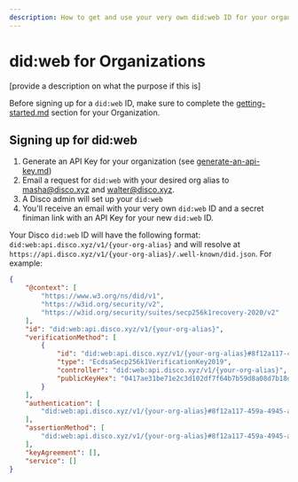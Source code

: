 ```yaml
---
description: How to get and use your very own did:web ID for your organization!
---
```


# did:web for Organizations

\[provide a description on what the purpose if this is]&#x20;

Before signing up for a `did:web` ID, make sure to complete the [getting-started.md](../getting-started.md "mention") section for your Organization.

## Signing up for did:web

1. Generate an API Key for your organization (see [generate-an-api-key.md](../../for-builders/generate-an-api-key.md "mention"))
2. Email a request for `did:web` with your desired org alias to masha@disco.xyz and walter@disco.xyz.&#x20;
3. A Disco admin will set up your `did:web`
4. You'll receive an email with your very own `did:web`  ID and a secret finiman link with an API Key for your new `did:web` ID.&#x20;

Your Disco `did:web` ID will have the following format: `did:web:api.disco.xyz/v1/{your-org-alias}` and will resolve at `https://api.disco.xyz/v1/{your-org-alias}/.well-known/did.json`.   For example:&#x20;

```json
{
    "@context": [
        "https://www.w3.org/ns/did/v1",
        "https://w3id.org/security/v2",
        "https://w3id.org/security/suites/secp256k1recovery-2020/v2"
    ],
    "id": "did:web:api.disco.xyz/v1/{your-org-alias}",
    "verificationMethod": [
        {
            "id": "did:web:api.disco.xyz/v1/{your-org-alias}#8f12a117-459a-4945-a93e-b1b5229a82f7",
            "type": "EcdsaSecp256k1VerificationKey2019",
            "controller": "did:web:api.disco.xyz/v1/{your-org-alias}",
            "publicKeyHex": "0417ae31be71e2c3d102df7f64b7b59d8a08d7b18d4236e0af4888f8b8e7ec0a9c66abf4b364d43f85bff81169c5a0e834ef00cc946f220e59c1e2370d76578cdf"
        }
    ],
    "authentication": [
        "did:web:api.disco.xyz/v1/{your-org-alias}#8f12a117-459a-4945-a93e-b1b5229a82f7"
    ],
    "assertionMethod": [
        "did:web:api.disco.xyz/v1/{your-org-alias}#8f12a117-459a-4945-a93e-b1b5229a82f7"
    ],
    "keyAgreement": [],
    "service": []
}
```
